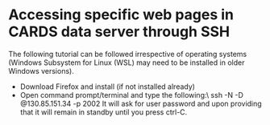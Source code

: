 # Accessing specific web pages in CARDS data server through SSH
The following tutorial can be followed irrespective of operating systems (Windows Subsystem for Linux (WSL) may need to be installed in older Windows versions).
- Download Firefox and install (if not installed already)
- Open command prompt/terminal and type the following:\\
ssh -N -D <port number> <username>@130.85.151.34 -p 2002
It will ask for user password and upon providing that it will remain in standby until you press ctrl-C.
